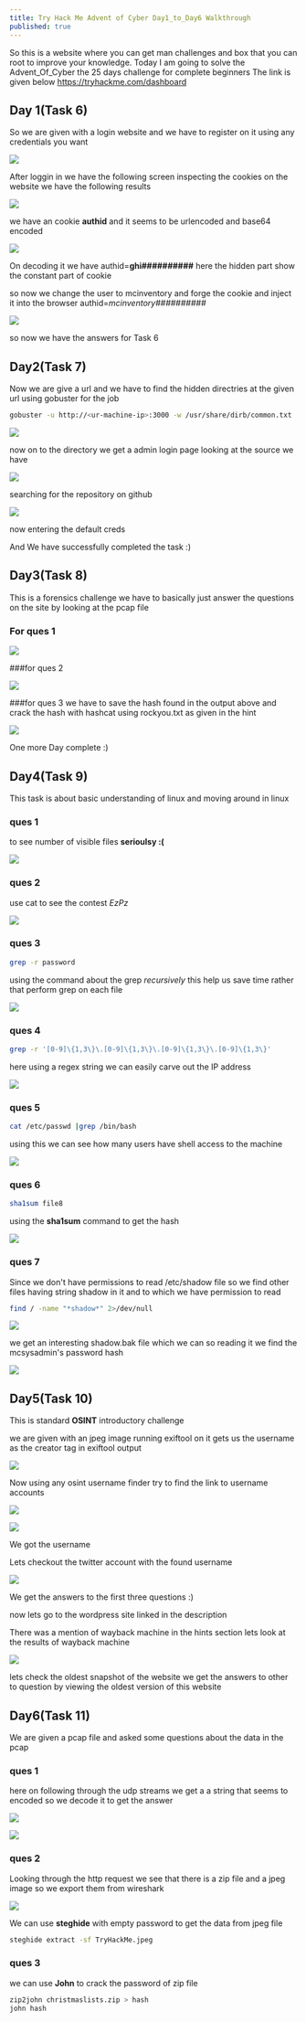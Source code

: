 ```yaml
---
title: Try Hack Me Advent of Cyber Day1_to_Day6 Walkthrough
published: true
---
```

So this is a website where you can get man challenges and box that you can root to improve your knowledge.
Today I am going to solve the Advent_Of_Cyber  the 25 days challenge for complete beginners
The link is given below
<https://tryhackme.com/dashboard>
## Day 1(Task 6)
So we are given with a login website and we have to register on it using any credentials you want

![](img/thm_advent/1.png)


After loggin in we have the following screen inspecting the cookies on the website we have the following results

![](img/thm_advent/2.png)

we have an cookie **authid** and it seems to be urlencoded and base64 encoded 

![](img/thm_advent/3.png)

On decoding it we have authid=**ghi##########** 
here the hidden part show the constant part of cookie 

so now we change the user to mcinventory and forge the cookie and inject it into the browser 
authid=*mcinventory##########*

![](img/thm_advent/4.png)

so now we have the answers for Task 6

## Day2(Task 7)

Now we are give a url and we have to find the hidden directries at the given url 
using gobuster for the job 

```bash
gobuster -u http://<ur-machine-ip>:3000 -w /usr/share/dirb/common.txt
```

![](img/thm_advent/5.png)

now on to the directory we get a admin login page 
looking at the source we have 

![](img/thm_advent/6.png)

searching for the repository on github

![](img/thm_advent/7.png)

now entering the default creds


And We have successfully completed the task :)

## Day3(Task 8)
This is a forensics challenge we have to basically just answer the questions on the site by looking at the pcap file
### For ques 1

![](img/thm_advent/8.png)

###for ques 2

![](img/thm_advent/9.png)

###for ques 3
we have to save the hash found in the output above and crack the hash with hashcat using rockyou.txt as given in the hint 

![](img/thm_advent/10.png)


One more Day complete :)

## Day4(Task 9)

This task is about basic understanding of linux and moving around in linux

### ques 1
to see number of visible files  **serioulsy :(**

![](img/thm_advent/11.png)

### ques 2
use cat to see the contest *EzPz*

![](img/thm_advent/12.png)

### ques 3
```bash 
grep -r password
```
using the command about the grep *recursively*
this help us save time rather that perform grep on each file

![](img/thm_advent/13.png)

### ques 4
```bash
grep -r '[0-9]\{1,3\}\.[0-9]\{1,3\}\.[0-9]\{1,3\}\.[0-9]\{1,3\}'
```
here using a regex string we can easily carve out the IP address

![](img/thm_advent/14.png)

### ques 5
```bash
cat /etc/passwd |grep /bin/bash
```
using this we can see how many users have shell access to the machine

![](img/thm_advent/15.png)

### ques 6
```bash
sha1sum file8
```
using the **sha1sum** command to get the hash

![](img/thm_advent/16.png)


### ques 7
Since we don't have permissions to read /etc/shadow file 
so we find other files having string shadow in it and to which we have permission to read 
```bash
find / -name "*shadow*" 2>/dev/null
```

![](img/thm_advent/17.png)

we get an interesting shadow.bak file which we can so reading it we find the mcsysadmin's password hash


![](img/thm_advent/18.png)


## Day5(Task 10)
This is standard **OSINT** introductory challenge

we are given with an jpeg image running exiftool on it gets us the username as the creator tag in exiftool output

![](img/thm_advent/19.png)

Now using any osint username finder try to find the link to username accounts

![](img/thm_advent/20.png)

![](img/thm_advent/21.png)

We got the username 

Lets checkout the twitter account with the found username

![](img/thm_advent/22.png)


We get the answers to the first three questions :)

now lets go to the wordpress site linked in the description

There was a mention of wayback machine in the hints section lets look at the results of wayback machine

![](img/thm_advent/23.png)


lets check the oldest snapshot of the website we get the answers to other to question by viewing the oldest version of this website

## Day6(Task 11)
We are given a pcap file and asked some questions about the data in the pcap 

### ques 1

here on following through the udp  streams we get a a string that seems to encoded so we decode it to get the answer

![](img/thm_advent/24.png)

![](img/thm_advent/25.png)


### ques 2

Looking through the http request we see that there is a zip file and a jpeg image so we export them from wireshark
 
![](img/thm_advent/26.png)

We can use **steghide** with empty password to get the data from jpeg file
```bash
steghide extract -sf TryHackMe.jpeg
```
### ques 3

we can use **John** to crack the password of zip file 
```bash
zip2john christmaslists.zip > hash
john hash
```
